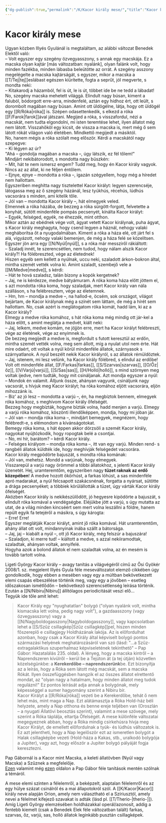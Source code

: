 ```yaml
---
{"dg-publish":true,"permalink":"/K/Kacor király mese/","title":"Kacor király mese","tags":["dg_uploaded"],"created":"2023-10-13T01:36","updated":"2023-10-25T01:39"}
---
```



# Kacor király mese

Ugyan közben Illyés Gyulánál is megtaláltam, az alábbi változat Benedek Elektől való:  
– Volt egyszer egy szegény özvegyasszony, s annak egy macskája. Ez a macska olyan kajtár \[más változatban: nyalánk\], olyan falánk volt, hogy minden fazékba, minden lábasba beleütötte az orrát. A szegény asszony megelégelte a macska kajtárságát, s egyszer, mikor a macska a [[T/Tej\|tej]]eslábast egészen kiürítette, fogta a seprűt, jól megverte, s mondta neki:  
– Kitakarodj a házamból, fel is út, le is út, többet ide be ne tedd a lábadat!  
No, szegény macska mehetett világgá. Elindult nagy búsan, kiment a faluból, bódorgott erre-arra, mindenfelé, aztán egy hídhoz ért, ott leült, s dorombolt magában nagy búsan. Amint ott üldögélne, látja, hogy ott üldögél egy [[R/Róka\|róka]] is. Szépen odasettenkedik, s elkezd a róka [[F/Farok\|farok]]ával játszani. Megijed a róka, s visszafordul, nézi a macskát, nem tudta elgondolni, mi isten teremtése lehet, ilyen állatot még nem látott. Visszahőköl egy kicsit, de vissza a macska is, mert még ő sem látott rókát világon való életében. Mindkettő megijedt a másiktól.  
No, hanem mégis a róka szólalt meg először. Kérdi a macskától nagy szepegve:  
– Ki légyen az úr?  
"Ahá – gondolja magában a macska –, úgy látszik, ez fél tőlem!"  
Mindjárt nekibátorodott, s mondotta nagy büszkén:  
– Mit, hát te nem ismersz engem? Tudd meg, hogy én Kacor király vagyok. Nincs az az állat, ki ne féljen éntőlem.  
– Ejnye, ejnye – mondotta a róka –, igazán szégyellem, hogy még a híredet nem hallottam.  
Egyszeriben meghítta nagy tisztelettel Kacor királyt: legyen szerencséje, látogassa meg az ő szegény házánál, lesz tyúkhús, récehús, lúdhús vacsorára s minden, ami kitelik tőle.  
– Jól van – mondotta Kacor király –, hát elmegyek veled.  
Elmennek a róka házába, de bezzeg a róka sürgött-forgott, felvetette a konyhát, sütött mindenféle pompás pecsenyét, kínálta Kacor királyt:  
– Egyék, felséged, egyék, ne éhezzék, mint otthon.  
Mikor aztán az ebédnek vége volt, ágyat vetett Kacor királynak, puha ágyat, s Kacor király meghagyta, hogy csend legyen a háznál, nehogy valaki megháborítsa őt a nyugodalmában. Kiment a róka a háza elé, ott járt fel s alá, vigyázott, nehogy valaki bemenjen, de még a háza felé se közelítsen.  
Egyszer jön arra egy [[N/Nyúl\|nyúl]], s a róka már messziről rákiáltott:  
– Szaladj innét, te szerencsétlen, nem tudod, hogy nálam alszik Kacor király?! Ha fölébreszted, vége az életednek!  
Hiszen egyéb sem kellett a nyúlnak, uccu neki, szaladott árkon-bokron által, mintha szemét vették volna ki. Amint szaladt, szembejő vele a [[M/Medve\|medve]], s kérdi:  
– Hát te hová szaladsz, talán bizony a kopók kergetnek?  
– Jaj, ne is kérdezze, medve bátyámuram. A róka koma háza előtt jöttem el, s azt mondotta róka koma, hogy szaladjak, mert Kacor király van nála szálláson, s ha felébresztem, vége az életemnek.  
– Hm, hm – mondja a medve –, na hallod-e, öcsém, sok országot, világot bejártam, de Kacor királynak még a színét sem láttam, de még a hírét sem hallottam. No, csak azért is meglátogatom róka komát, hadd lám, ki az a Kacor király?  
Elmegy a medve róka komához, s hát róka koma még mindig ott jár-kel a háza előtt, s amint meglátja a medvét, kiált neki:  
– Jaj, lelkem, medve komám, ne jöjjön erre, mert ha Kacor királyt felébreszti, vége az életének, vége az enyimnek is.  
De bezzeg megijedt a medve is, megfordult s futott keresztül az erdőn, mintha szemét vették volna, meg sem állott, míg a nyulat utol nem érte. Hát mire odaért, ott voltak a nyúl körül mindenféle állatok, szárnyasok s szárnyatlanok. A nyúl beszélt nekik Kacor királyról, s az állatok rémüldöztek.  
– Jaj, istenem, mi lesz velünk, ha Kacor király fölébred, s elindul az erdőbe!  
Volt ott mindenféle állat, [[F/Farkas\|farkas]], [[S/Szarvas\|szarvas]], [[O/Őz\|őz]], [[V/Varjú\|varjú]], [[S/Sas\|sas]], [[H/Holló\|holló]], s mind szörnyen meg voltak ijedve, nem tudták, hogy mit csináljanak. Azt mondja egyszer a nyúl:  
– Mondok én valamit. Álljunk össze, ahányan vagyunk, csináljunk nagy vacsorát, s hívjuk meg Kacor királyt; ha róka komához eljött vacsorára, eljön mihozzánk is.  
– Biz' az jó lesz – mondotta a varjú –, én, ha megbíztok bennem, elmegyek róka komához, s meghívom Kacor király őfelségét.  
Bezzeg hogy megbízták, hogyne bízták volna, hadd menjen a varjú. Elmegy a varjú róka komához, köszönti illendőképpen, mondja, hogy mi jóban jár.  
– Jól van – mondja róka koma –, mindjárt bemegyek, megnézem, hogy felébredt-e, s elémondom a kívánságotokat.  
Bemegy róka koma, s hát éppen akkor dörzsöli a szemét Kacor király, nagyokat nyújtózkodik, hogy ropogtak belé a csontjai.  
– No, mi hír, barátom? – kérdi Kacor király.  
– Felséges királyom – mondja róka koma –, itt van egy varjú. Minden rend- s rangbéli állatok küldték ide, hogy meghívják felségedet vacsorára.  
Kacor király megpödörte bajuszát, s mondta róka komának:  
– Jól van, mehetsz. Mondd a varjúnak, hogy elmegyek.  
Visszarepül a varjú nagy örömmel a többi állatokhoz, s jelenti Kacor király üzenetét. Hej, uramteremtőm, egyszeriben nagy **tüzet raknak az erdő közepében**! A medve hozott ökörhúst, a farkas lóhúst, a sas mindenféle apró madarakat, a nyúl felcsapott szakácsnénak, forgatta a nyársat, sütötte a drága pecsenyéket; a többiek körülállották a tüzet, úgy várták Kacor király őfelségét.  
Aközben Kacor király is nekikészülődött, jó hegyesre kipödörte a bajuszát, s elindult róka komával a vendégségbe. Eléjükbe jött a varjú, s úgy mutatta az utat, de a világ minden kincséért sem mert volna leszállni a földre, hanem repült egyik fa tetejéről a másikra, s úgy károgta:  
– Erre! Erre!  
Egyszer meglátják Kacor királyt, amint jő róka komával. Hát uramteremtőm, ahány állat ott volt, mindannyinak inába szállt a bátorsága.  
– Jaj, jaj – kiabált a nyúl –, ott jő Kacor király, még felszúr a bajuszára!  
– Szaladjon, ki merre tud! – kiáltott a medve, s azzal nekiiramodtak, szaladtak, ahányan voltak, annyifelé.  
Hogyha azok a bolond állatok el nem szaladtak volna, az én mesém is tovább tartott volna.  

Ligeti György Kacor király – avagy tanítás a világvégéről című az Ősi Gyökér 2008/1. sz. megjelent Illyés Gyula féle meseváltozatot elemző cikkében úgy gondolkodik, hogy ebben a mesében vagy egy a múltban bekövetkezett elemi csapás elbeszélése történik meg, vagy egy a jövőben – esetleg időszakosan ismétlődőn – bekövetkező szerencsétlenség leírása történik. Ezután a [[N/Nibiru\|Nibiru]] állítólagos periodicitását veszi elő...  
Tegyük ide tőle amit lehet:  
> Kacor Király egy "nyughatatlan" bolygó ("olyan nyalánk volt, mintha kismacska lett volna, pedig nagy volt"), a gazdaasszony (vagy özvegyasszony) vagy a [[N/Nagyboldogasszony\|Nagyboldogasszony]], vagy kapcsolatban lehet a [[S/Szűz csillagkép\|Szűz csillagkép]]pel, hiszen minden főszereplő e csillagjegy Holdházának lakója. Az is előfordulhat azonban, hogy csak a Kacor Király által képviselt bolygó pontos származási helyének meghatározásáról van szó (lásd: "...a Szűz-extragalaktikus szuperhalmaz képviseletének tekinthető" – Pap Gábor: Hazatalálás 235. oldal). A lényeg, hogy a macska kintről – a Naprendszeren kívülről – kerül be a Tejúton át (a tej útján) közvetlen közelségünkbe: a **Kerekerdőbe – naprendszerünk**be. Ezt bizonyítja az a leírás, hogy a Róka sem látott még macskát, sem a macska Rókát. Ilyen összefüggésben hangzik el az összes állatot elrettentő mondat, az "olyan nagy a hatalmam, hogy minden állatot meg tudok regulázni!" Ez pontos leírását adja annak a bolygónak, mely képességgel a sumer hagyomány szerint a Nibiru bír.  
> Kacor Királyt a [[R/Róka\|róka]] vezeti be a Kerekerdőbe, tehát ő nem lehet más, mint maga a Nap. Ezt alátámasztja a Róka Hold-ház béli helyzete, amely a Nap otthona és benne ereje teljében van (Oroszlán – a nyugati Állatövi beosztás szerint), valamint a mese szövege, mely szerint a Róka táplálja, eltartja Őfelségét. A mese különféle változatai megegyeznek abban, hogy a Róka mindig csirkehúsra hívja meg Kacor Királyt, de emellett előfordulnak a tyúk- és lúdhús változatok is. Ez azt jelentheti, hogy a Nap legelőször ezt az ismeretlen bolygót a Halak csillagképbe vezeti (Hold-háza a Kakas, stb., uralkodó bolygója a Jupiter), vagy azt, hogy először a Jupiter bolygó pályáját fogja keresztezni.  

Pap Gábornál is a Kacor mint Macska, a keleti állatövben (Nyúl vagy Macska) a Szűznek a megfelelője.  
[Ezen](https://csillagmesekucko.hu/case-studies/kacor-kiraly/) valamint még [ezen](https://csillagmesekucko.hu/2020/09/11/a-szuz-keleti-hold-hazai-macska-nyul-es-medve/) oldalon a Pap Gábor féle tanítások mentén szólnak a témáról.  

A mese elemi szinten a félelemről, a beképzelt, alaptalan félelemről és az egy hülye százat csinálról és a mai állapotokról szól. A [[K/Kacor\|Kacor]] király neve alapján Orion, amely nem választható el a Szíriusztól, amely nevei a félelmet kifejező szavakat is adták (lásd pl. [[T/Therio-\|therio-]]).  
Amíg Ligeti György elemzésében holdházakkal operál/azonosít, addig a fentebb kiemelt (csak a Benedek Elek féle változatban talált) farkas, szarvas, őz, varjú, sas, holló állatok leginkább pusztán csillagképek.  